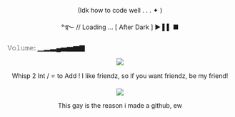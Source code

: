 
<p align="center">
(Idk how to code well  . . . ✦ )


<p align="center">
°࿐ // Loading ... 
[ After Dark ]
►                 ▌▌                ■

𝚅𝚘𝚕𝚞𝚖𝚎: ▁▂▃▄▅▆▇▉



<p align="center">
 <image src=https://i.pinimg.com/564x/48/d3/5f/48d35f19467e29b9f146cc8e838aacbd.jpg>
 </p>



<p align="center">
Whisp 2 Int / ⭐ to Add !
I like friendz, so if you want friendz, be my friend!
<br>

<p align="center">
 <image src=https://cdn.discordapp.com/attachments/1127712535869653144/1203888856793878559/image.png?ex=65d2bbde&is=65c046de&hm=b11aa036851060f66ca01d05fdad2bebbd837318669726fe0f1037f0c50ebc1b&>
<p align="center">
This gay is the reason i made a github, ew
